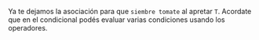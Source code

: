 Ya te dejamos la asociación para que `siembre tomate` al apretar `T`. Acordate que en el condicional podés evaluar varias condiciones usando los operadores. 